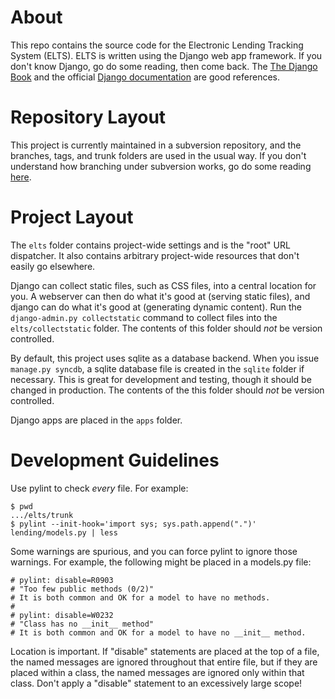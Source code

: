 About
=====

This repo contains the source code for the Electronic Lending Tracking System
(ELTS). ELTS is written using the Django web app framework. If you don't know
Django, go do some reading, then come back. The [The Django
Book](http://www.djangobook.com/en/2.0/index.html) and the official [Django
documentation](https://docs.djangoproject.com/en/dev/) are good references.

Repository Layout
=================

This project is currently maintained in a subversion repository, and the
branches, tags, and trunk folders are used in the usual way. If you don't
understand how branching under subversion works, go do some reading
[here](http://svnbook.red-bean.com/en/1.5/svn.branchmerge.html).

Project Layout
==============

The `elts` folder contains project-wide settings and is the "root" URL
dispatcher. It also contains arbitrary project-wide resources that don't easily
go elsewhere.

Django can collect static files, such as CSS files, into a central location for
you. A webserver can then do what it's good at (serving static files), and
django can do what it's good at (generating dynamic content). Run the
`django-admin.py collectstatic` command to collect files into the
`elts/collectstatic` folder. The contents of this folder should *not* be
version controlled.

By default, this project uses sqlite as a database backend. When you issue
`manage.py syncdb`, a sqlite database file is created in the `sqlite` folder if
necessary. This is great for development and testing, though it should be
changed in production. The contents of the this folder should *not* be version
controlled.

Django apps are placed in the `apps` folder.

Development Guidelines
======================

Use pylint to check *every* file. For example:

    $ pwd
    .../elts/trunk
    $ pylint --init-hook='import sys; sys.path.append(".")' lending/models.py | less

Some warnings are spurious, and you can force pylint to ignore those warnings.
For example, the following might be placed in a models.py file:

    # pylint: disable=R0903
    # "Too few public methods (0/2)" 
    # It is both common and OK for a model to have no methods.
    #
    # pylint: disable=W0232
    # "Class has no __init__ method" 
    # It is both common and OK for a model to have no __init__ method.

Location is important. If "disable" statements are placed at the top of a file,
the named messages are ignored throughout that entire file, but if they are
placed within a class, the named messages are ignored only within that class.
Don't apply a "disable" statement to an excessively large scope!
